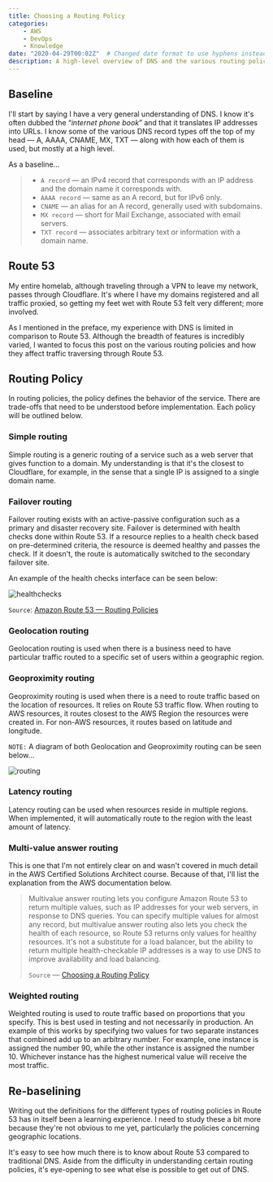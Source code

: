 ```yaml
---
title: Choosing a Routing Policy
categories:
    - AWS
    - DevOps
    - Knowledge
date: "2020-04-29T00:02Z"  # Changed date format to use hyphens instead of periods
description: A high-level overview of DNS and the various routing policies available in AWS Route 53.
---
```


## Baseline

I'll start by saying I have a very general understanding of DNS. I know it's often dubbed the “*internet phone book*” and that it translates IP addresses into URLs. I know some of the various DNS record types off the top of my head — A, AAAA, CNAME, MX, TXT — along with how each of them is used, but mostly at a high level.

As a baseline...

> * `A record` — an IPv4 record that corresponds with an IP address and the domain name it corresponds with.
> * `AAAA record` — same as an A record, but for IPv6 only.
> * `CNAME` — an alias for an A record, generally used with subdomains.
> * `MX record` — short for Mail Exchange, associated with email servers.
> * `TXT record` — associates arbitrary text or information with a domain name.

## Route 53

My entire homelab, although traveling through a VPN to leave my network, passes through Cloudflare. It's where I have my domains registered and all traffic proxied, so getting my feet wet with Route 53 felt very different; more involved.

As I mentioned in the preface, my experience with DNS is limited in comparison to Route 53. Although the breadth of features is incredibly varied, I wanted to focus this post on the various routing policies and how they affect traffic traversing through Route 53.

## Routing Policy

In routing policies, the policy defines the behavior of the service. There are trade-offs that need to be understood before implementation. Each policy will be outlined below.

### Simple routing

Simple routing is a generic routing of a service such as a web server that gives function to a domain. My understanding is that it's the closest to Cloudflare, for example, in the sense that a single IP is assigned to a single domain name.

### Failover routing

Failover routing exists with an active-passive configuration such as a primary and disaster recovery site. Failover is determined with health checks done within Route 53. If a resource replies to a health check based on pre-determined criteria, the resource is deemed healthy and passes the check. If it doesn't, the route is automatically switched to the secondary failover site.

An example of the health checks interface can be seen below:

![healthchecks](https://cdn.levine.io/uploads/images/gallery/2022-09//04/1_H4_Es0n0UVn4DeHMOIkN8w.png)

`Source`: [Amazon Route 53 — Routing Policies](https://medium.com/tensult/amazon-route-53-routing-policies-cbe356b851d3)

### Geolocation routing

Geolocation routing is used when there is a business need to have particular traffic routed to a specific set of users within a geographic region.

### Geoproximity routing

Geoproximity routing is used when there is a need to route traffic based on the location of resources. It relies on Route 53 traffic flow. When routing to AWS resources, it routes closest to the AWS Region the resources were created in. For non-AWS resources, it routes based on latitude and longitude.

`NOTE:` A diagram of both Geolocation and Geoproximity routing can be seen below...

![routing](https://cdn.levine.io/uploads/images/gallery/2022-09//04/Screen-Shot-2020-04-29-at-12.09.52-AM.png)

### Latency routing

Latency routing can be used when resources reside in multiple regions. When implemented, it will automatically route to the region with the least amount of latency.

### Multi-value answer routing

This is one that I'm not entirely clear on and wasn't covered in much detail in the AWS Certified Solutions Architect course. Because of that, I'll list the explanation from the AWS documentation below.
> Multivalue answer routing lets you configure Amazon Route 53 to return multiple values, such as IP addresses for your web servers, in response to DNS queries. You can specify multiple values for almost any record, but multivalue answer routing also lets you check the health of each resource, so Route 53 returns only values for healthy resources. It's not a substitute for a load balancer, but the ability to return multiple health-checkable IP addresses is a way to use DNS to improve availability and load balancing.
>
> `Source` — [Choosing a Routing Policy](https://docs.aws.amazon.com/Route53/latest/DeveloperGuide/routing-policy.html)

### Weighted routing

Weighted routing is used to route traffic based on proportions that you specify. This is best used in testing and not necessarily in production. An example of this works by specifying two values for two separate instances that combined add up to an arbitrary number. For example, one instance is assigned the number 90, while the other instance is assigned the number 10. Whichever instance has the highest numerical value will receive the most traffic.

## Re-baselining

Writing out the definitions for the different types of routing policies in Route 53 has in itself been a learning experience. I need to study these a bit more because they're not obvious to me yet, particularly the policies concerning geographic locations.

It's easy to see how much there is to know about Route 53 compared to traditional DNS. Aside from the difficulty in understanding certain routing policies, it's eye-opening to see what else is possible to get out of DNS.
